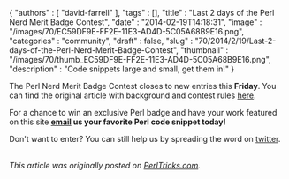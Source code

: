 {
   "authors" : [
      "david-farrell"
   ],
   "tags" : [],
   "title" : "Last 2 days of the Perl Nerd Merit Badge Contest",
   "date" : "2014-02-19T14:18:31",
   "image" : "/images/70/EC59DF9E-FF2E-11E3-AD4D-5C05A68B9E16.png",
   "categories" : "community",
   "draft" : false,
   "slug" : "70/2014/2/19/Last-2-days-of-the-Perl-Nerd-Merit-Badge-Contest",
   "thumbnail" : "/images/70/thumb_EC59DF9E-FF2E-11E3-AD4D-5C05A68B9E16.png",
   "description" : "Code snippets large and small, get them in!"
}


The Perl Nerd Merit Badge Contest closes to new entries this **Friday**. You can find the original article with background and contest rules [here](http://perltricks.com/article/64/2014/1/29/Announcing-the-Perl-Nerd-Merit-Badge-contest).

For a chance to win an exclusive Perl badge and have your work featured on this site **[email](mailto:perltricks.com@gmail.com?subject=Nerd%20Merit%20Badge%20Contest) us your favorite Perl code snippet today!**

Don't want to enter? You can still help us by spreading the word on [twitter](https://twitter.com/intent/tweet?original_referer=http%3A%2F%2Fperltricks.com%2Farticle%2F70%2F2014%2F2%2F19%2FLast-2-days-of-the-Perl-Nerd-Merit-Badge-Contest&text=Last+2+days+of+the+Perl+Nerd+Merit+Badge+Contest&tw_p=tweetbutton&url=http%3A%2F%2Fperltricks.com%2Farticle%2F70%2F2014%2F2%2F19%2FLast-2-days-of-the-Perl-Nerd-Merit-Badge-Contest&via=perltricks).

\
*This article was originally posted on [PerlTricks.com](http://perltricks.com).*
